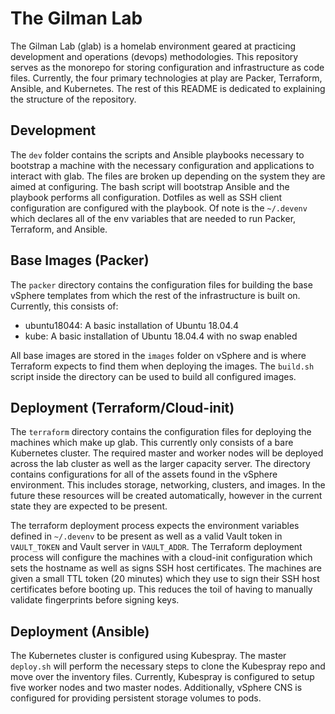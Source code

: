 # The Gilman Lab

The Gilman Lab (glab) is a homelab environment geared at practicing development and operations (devops) methodologies.
This repository serves as the monorepo for storing configuration and infrastructure as code files. Currently, the four
primary technologies at play are Packer, Terraform, Ansible, and Kubernetes. The rest of this README is dedicated to
explaining the structure of the repository.

## Development

The `dev` folder contains the scripts and Ansible playbooks necessary to bootstrap a machine with the necessary
configuration and applications to interact with glab. The files are broken up depending on the system they are aimed
at configuring. The bash script will bootstrap Ansible and the playbook performs all configuration. Dotfiles as well as
SSH client configuration are configured with the playbook. Of note is the `~/.devenv` which declares all of the env
variables that are needed to run Packer, Terraform, and Ansible.

## Base Images (Packer)

The `packer` directory contains the configuration files for building the base vSphere templates from which the rest of the
infrastructure is built on. Currently, this consists of:

* ubuntu18044: A basic installation of Ubuntu 18.04.4
* kube: A basic installation of Ubuntu 18.04.4 with no swap enabled

All base images are stored in the `images` folder on vSphere and is where Terraform expects to find them when deploying
the images. The `build.sh` script inside the directory can be used to build all configured images.

## Deployment (Terraform/Cloud-init)

The `terraform` directory contains the configuration files for deploying the machines which make up glab. This currently
only consists of a bare Kubernetes cluster. The required master and worker nodes will be deployed across the lab cluster
as well as the larger capacity server. The directory contains configurations for all of the assets found in the vSphere
environment. This includes storage, networking, clusters, and images. In the future these resources will be created
automatically, however in the current state they are expected to be present. 

The terraform deployment process expects the environment variables defined in `~/.devenv` to be present as well as
a valid Vault token in `VAULT_TOKEN` and Vault server in `VAULT_ADDR`. The Terraform deployment process will configure
the machines with a cloud-init configuration which sets the hostname as well as signs SSH host certificates. The
machines are given a small TTL token (20 minutes) which they use to sign their SSH host certificates before booting up.
This reduces the toil of having to manually validate fingerprints before signing keys. 

## Deployment (Ansible)

The Kubernetes cluster is configured using Kubespray. The master `deploy.sh` will perform the necessary steps to clone
the Kubespray repo and move over the inventory files. Currently, Kubespray is configured to setup five worker nodes and
two master nodes. Additionally, vSphere CNS is configured for providing persistent storage volumes to pods. 